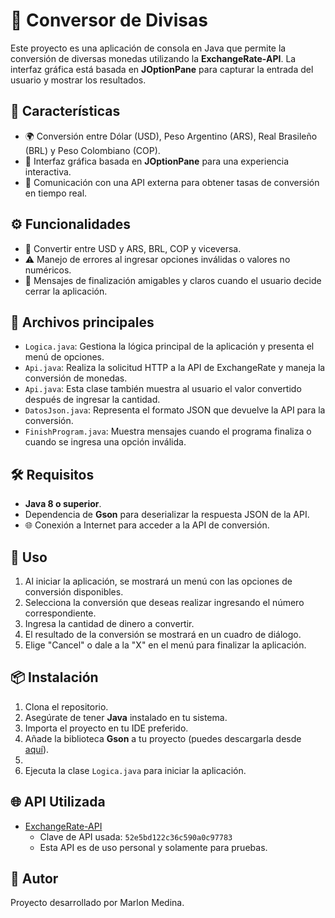 # 💱 Conversor de Divisas

Este proyecto es una aplicación de consola en Java que permite la conversión de diversas monedas utilizando la **ExchangeRate-API**. La interfaz gráfica está basada en **JOptionPane** para capturar la entrada del usuario y mostrar los resultados.

## 🚀 Características

- 🌍 Conversión entre Dólar (USD), Peso Argentino (ARS), Real Brasileño (BRL) y Peso Colombiano (COP).
- 🎨 Interfaz gráfica basada en **JOptionPane** para una experiencia interactiva.
- 🔗 Comunicación con una API externa para obtener tasas de conversión en tiempo real.

## ⚙️ Funcionalidades

- 🔄 Convertir entre USD y ARS, BRL, COP y viceversa.
- ⚠️ Manejo de errores al ingresar opciones inválidas o valores no numéricos.
- 💬 Mensajes de finalización amigables y claros cuando el usuario decide cerrar la aplicación.

## 📁 Archivos principales

- `Logica.java`: Gestiona la lógica principal de la aplicación y presenta el menú de opciones.
- `Api.java`: Realiza la solicitud HTTP a la API de ExchangeRate y maneja la conversión de monedas.
- `Api.java`: Esta clase también muestra al usuario el valor convertido después de ingresar la cantidad.
- `DatosJson.java`: Representa el formato JSON que devuelve la API para la conversión.
- `FinishProgram.java`: Muestra mensajes cuando el programa finaliza o cuando se ingresa una opción inválida.

## 🛠️ Requisitos

- **Java 8 o superior**.
- Dependencia de **Gson** para deserializar la respuesta JSON de la API.
- 🌐 Conexión a Internet para acceder a la API de conversión.

## 📖 Uso

1. Al iniciar la aplicación, se mostrará un menú con las opciones de conversión disponibles.
2. Selecciona la conversión que deseas realizar ingresando el número correspondiente.
3. Ingresa la cantidad de dinero a convertir.
4. El resultado de la conversión se mostrará en un cuadro de diálogo.
5. Elige "Cancel" o dale a la "X" en el menú para finalizar la aplicación.

## 📦 Instalación

1. Clona el repositorio.
2. Asegúrate de tener **Java** instalado en tu sistema.
3. Importa el proyecto en tu IDE preferido.
4. Añade la biblioteca **Gson** a tu proyecto (puedes descargarla desde [aquí](https://github.com/google/gson)).
5. 
6. Ejecuta la clase `Logica.java` para iniciar la aplicación.

## 🌐 API Utilizada

- [ExchangeRate-API](https://www.exchangerate-api.com/)
    - Clave de API usada: `52e5bd122c36c590a0c97783`
    - Esta API es de uso personal y solamente para pruebas.

## 👤 Autor

Proyecto desarrollado por Marlon Medina.
